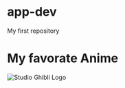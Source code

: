 # app-dev
 My first repository
 # My favorate Anime
![Studio Ghibli Logo](https://www.youtube.com/watch?v=12gEj_jRF-A&t=5s)





